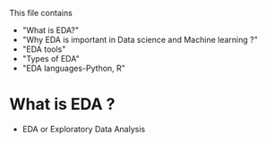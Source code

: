 This file contains 
- "What is EDA?"
- "Why EDA is important in Data science and Machine learning ?"
- "EDA tools"
- "Types of EDA"
- "EDA languages-Python, R"

# What is EDA ?
- EDA or Exploratory Data Analysis 
